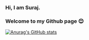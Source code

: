 ### Hi, I am Suraj.
### Welcome to my Github page 😊 


[![Anurag's GitHub stats](https://github-readme-stats.vercel.app/api?username=mishrasur7)](https://github.com/anuraghazra/github-readme-stats)



<!--
**mishrasur7/mishrasur7** is a ✨ _special_ ✨ repository because its `README.md` (this file) appears on your GitHub profile.

Here are some ideas to get you started:

- 🔭 I’m currently working on ...
- 🌱 I’m currently learning ...
- 👯 I’m looking to collaborate on ...
- 🤔 I’m looking for help with ...
- 💬 Ask me about ...
- 📫 How to reach me: ...
- 😄 Pronouns: ...
- ⚡ Fun fact: ...
-->
